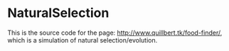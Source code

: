 # NaturalSelection
This is the source code for the page: http://www.quillbert.tk/food-finder/, which is a simulation of natural selection/evolution.
